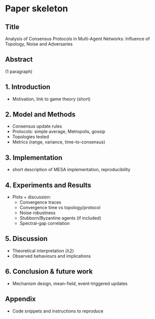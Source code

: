 # Paper skeleton

## Title
Analysis of Consensus Protocols in Multi-Agent Networks: Influence of Topology, Noise and Adversaries

## Abstract
(1 paragraph)

## 1. Introduction
- Motivation, link to game theory (short)

## 2. Model and Methods
- Consensus update rules
- Protocols: simple average, Metropolis, gossip
- Topologies tested
- Metrics (range, variance, time-to-consensus)

## 3. Implementation
- short description of MESA implementation, reproducibility

## 4. Experiments and Results
- Plots + discussion:
  - Convergence traces
  - Convergence time vs topology/protocol
  - Noise robustness
  - Stubborn/Byzantine agents (if included)
  - Spectral-gap correlation

## 5. Discussion
- Theoretical interpretation (λ2)
- Observed behaviours and implications

## 6. Conclusion & future work
- Mechanism design, mean-field, event-triggered updates

## Appendix
- Code snippets and instructions to reproduce
